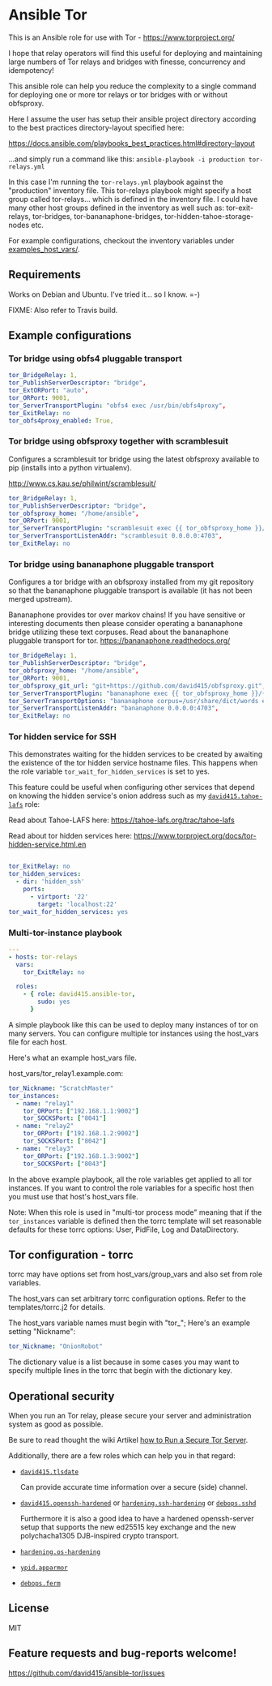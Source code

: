 # Ansible Tor

This is an Ansible role for use with Tor - https://www.torproject.org/

I hope that relay operators will find this useful for deploying
and maintaining large numbers of Tor relays and bridges with
finesse, concurrency and idempotency!

This ansible role can help you reduce the complexity to a single
command for deploying one or more tor relays or tor bridges with or
without obfsproxy.

Here I assume the user has setup their ansible project directory according to the best practices
directory-layout specified here:

https://docs.ansible.com/playbooks_best_practices.html#directory-layout

...and simply run a command like this: `ansible-playbook -i production tor-relays.yml`

In this case I'm running the `tor-relays.yml` playbook against
the "production" inventory file. This tor-relays playbook might
specify a host group called tor-relays... which is defined in the
inventory file. I could have many other host groups defined in the
inventory as well such as: tor-exit-relays, tor-bridges,
tor-bananaphone-bridges, tor-hidden-tahoe-storage-nodes etc.

For example configurations, checkout the inventory variables under [examples_host_vars/][].

## Requirements

Works on Debian and Ubuntu.
I've tried it... so I know. =-)

FIXME: Also refer to Travis build.


## Example configurations

### Tor bridge using obfs4 pluggable transport

```YAML
tor_BridgeRelay: 1,
tor_PublishServerDescriptor: "bridge",
tor_ExtORPort: "auto",
tor_ORPort: 9001,
tor_ServerTransportPlugin: "obfs4 exec /usr/bin/obfs4proxy",
tor_ExitRelay: no
tor_obfs4proxy_enabled: True,
```

### Tor bridge using obfsproxy together with scramblesuit

Configures a scramblesuit tor bridge using the
latest obfsproxy available to pip (installs into a python virtualenv).

http://www.cs.kau.se/philwint/scramblesuit/

```YAML
tor_BridgeRelay: 1,
tor_PublishServerDescriptor: "bridge",
tor_obfsproxy_home: "/home/ansible",
tor_ORPort: 9001,
tor_ServerTransportPlugin: "scramblesuit exec {{ tor_obfsproxy_home }}/{{ tor_obfsproxy_virtenv }}/bin/obfsproxy --log-min-severity=info --log-file=/var/log/tor/obfsproxy.log managed",
tor_ServerTransportListenAddr: "scramblesuit 0.0.0.0:4703",
tor_ExitRelay: no
```

### Tor bridge using bananaphone pluggable transport

Configures a tor bridge
with an obfsproxy installed from my git repository so that
the bananaphone pluggable transport is available (it has not been
merged upstream).

Bananaphone provides tor over markov chains!
If you have sensitive or interesting documents then please consider
operating a bananaphone bridge utilizing these text corpuses.
Read about the bananaphone pluggable transport for tor.
https://bananaphone.readthedocs.org/

```YAML
tor_BridgeRelay: 1,
tor_PublishServerDescriptor: "bridge",
tor_obfsproxy_home: "/home/ansible",
tor_ORPort: 9001,
tor_obfsproxy_git_url: "git+https://github.com/david415/obfsproxy.git",
tor_ServerTransportPlugin: "bananaphone exec {{ tor_obfsproxy_home }}/{{ tor_obfsproxy_virtenv }}/bin/obfsproxy --log-min-severity=info --log-file=/var/log/tor/obfsproxy.log managed",
tor_ServerTransportOptions: "bananaphone corpus=/usr/share/dict/words encodingSpec=words,sha1,4 modelName=markov order=1",
tor_ServerTransportListenAddr: "bananaphone 0.0.0.0:4703",
tor_ExitRelay: no
```

### Tor hidden service for SSH

This demonstrates waiting for the hidden services
to be created by awaiting the existence of the tor hidden service
hostname files. This happens when the role variable
`tor_wait_for_hidden_services` is set to yes.

This feature could be useful when configuring other services that
depend on knowing the hidden service's onion address such as
my [`david415.tahoe-lafs`][david415.tahoe-lafs] role:

Read about Tahoe-LAFS here:
https://tahoe-lafs.org/trac/tahoe-lafs

Read about tor hidden services here:
https://www.torproject.org/docs/tor-hidden-service.html.en

```YAML

tor_ExitRelay: no
tor_hidden_services:
  - dir: 'hidden_ssh'
    ports:
      - virtport: '22'
        target: 'localhost:22'
tor_wait_for_hidden_services: yes
```

### Multi-tor-instance playbook


```YAML
---
- hosts: tor-relays
  vars:
    tor_ExitRelay: no

  roles:
    - { role: david415.ansible-tor,
        sudo: yes
      }
```

A simple playbook like this can be used to deploy many instances of
tor on many servers. You can configure multiple tor instances using
the host_vars file for each host.

Here's what an example host_vars file.

host_vars/tor_relay1.example.com:
```YAML
tor_Nickname: "ScratchMaster"
tor_instances:
  - name: "relay1"
    tor_ORPort: ["192.168.1.1:9002"]
    tor_SOCKSPort: ["8041"]
  - name: "relay2"
    tor_ORPort: ["192.168.1.2:9002"]
    tor_SOCKSPort: ["8042"]
  - name: "relay3"
    tor_ORPort: ["192.168.1.3:9002"]
    tor_SOCKSPort: ["8043"]
```

In the above example playbook, all the role variables get applied to
all tor instances. If you want to control the role variables for a
specific host then you must use that host's host_vars file.

Note: When this role is used in "multi-tor process mode" meaning
that if the `tor_instances` variable is defined then the torrc template will set
reasonable defaults for these torrc options: User, PidFile, Log and DataDirectory.

## Tor configuration - torrc

torrc may have options set from host_vars/group_vars and
also set from role variables.

The host_vars can set arbitrary torrc configuration options.
Refer to the templates/torrc.j2 for details.

The host_vars variable names must begin with "tor\_";
Here's an example setting "Nickname":

```YAML
tor_Nickname: "OnionRobot"
```

The dictionary value is a list because in some cases you may want to
specify multiple lines in the torrc that begin with the dictionary key.

## Operational security

When you run an Tor relay, please secure your server and administration system as good as possible.

Be sure to read thought the wiki Artikel [how to Run a Secure Tor Server][].

Additionally, there are a few roles which can help you in that regard:

* [`david415.tlsdate`][david415.tlsdate]

  Can provide accurate time information over a secure (side) channel.

* [`david415.openssh-hardened`][david415.openssh-hardened] or [`hardening.ssh-hardening`][hardening.ssh-hardening] or [`debops.sshd`][debops.sshd]

  Furthermore it is also a good idea to have a hardened openssh-server
  setup that supports the new ed25515 key exchange and
  the new polychacha1305 DJB-inspired crypto transport.

* [`hardening.os-hardening`][hardening.os-hardening]

* [`ypid.apparmor`][ypid.apparmor]

* [`debops.ferm`][debops.ferm]

## License

MIT


## Feature requests and bug-reports welcome!

https://github.com/david415/ansible-tor/issues


[david415.tlsdate]: https://github.com/david415/ansible-tlsdate
[david415.openssh-hardened]: https://github.com/david415/ansible-openssh-hardened
[hardening.ssh-hardening]: https://github.com/hardening-io/ansible-ssh-hardening
[debops.sshd]: https://github.com/debops/ansible-sshd
[hardening.os-hardening]: https://github.com/hardening-io/ansible-os-hardening
[ypid.apparmor]: https://github.com/ypid/ansible-apparmor
[debops.ferm]: https://github.com/debops/ansible-ferm
[david415.tahoe-lafs]: https://github.com/david415/ansible-tahoe-lafs

[How to Run a Secure Tor Server]: https://trac.torproject.org/projects/tor/wiki/doc/OperationalSecurity
[examples_host_vars/]: https://github.com/david415/ansible-tor
